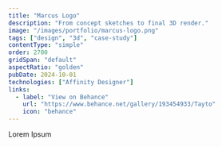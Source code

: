 ```yaml
---
title: "Marcus Logo"
description: "From concept sketches to final 3D render."
image: "/images/portfolio/marcus-logo.png"
tags: ["design", "3d", "case-study"]
contentType: "simple"
order: 2700
gridSpan: "default"
aspectRatio: "golden"
pubDate: 2024-10-01
technologies: ["Affinity Designer"]
links:
  - label: "View on Behance"
    url: "https://www.behance.net/gallery/193454933/Tayto"
    icon: "behance"
---
```


Lorem Ipsum 